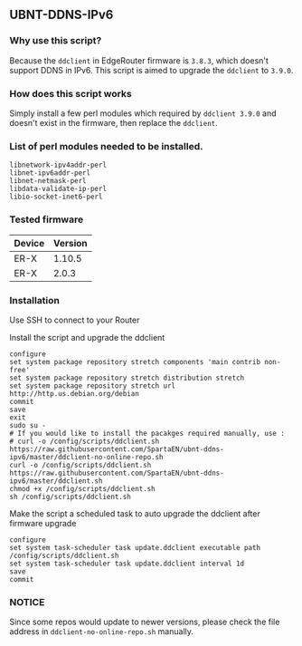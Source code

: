 ## UBNT-DDNS-IPv6

### Why use this script?

Because the ```ddclient``` in EdgeRouter firmware is ```3.8.3```, which doesn't support DDNS in IPv6. This script is aimed to upgrade the ```ddclient``` to ```3.9.0```.

### How does this script works

Simply install a few perl modules which required by ```ddclient 3.9.0``` and doesn't exist in the firmware, then replace the ```ddclient```.

### List of perl modules needed to be installed.

```
libnetwork-ipv4addr-perl
libnet-ipv6addr-perl
libnet-netmask-perl
libdata-validate-ip-perl
libio-socket-inet6-perl
```

### Tested firmware

| Device | Version |
|--------|---------|
| ER-X   | 1.10.5  |
| ER-X   | 2.0.3   |

### Installation

Use SSH to connect to your Router

Install the script and upgrade the ddclient

```shell
configure
set system package repository stretch components 'main contrib non-free' 
set system package repository stretch distribution stretch
set system package repository stretch url http://http.us.debian.org/debian
commit
save
exit
sudo su -
# If you would like to install the pacakges required manually, use :
# curl -o /config/scripts/ddclient.sh https://raw.githubusercontent.com/SpartaEN/ubnt-ddns-ipv6/master/ddclient-no-online-repo.sh
curl -o /config/scripts/ddclient.sh https://raw.githubusercontent.com/SpartaEN/ubnt-ddns-ipv6/master/ddclient.sh
chmod +x /config/scripts/ddclient.sh
sh /config/scripts/ddclient.sh
```
Make the script a scheduled task to auto upgrade the ddclient after firmware upgrade

```shell
configure
set system task-scheduler task update.ddclient executable path /config/scripts/ddclient.sh
set system task-scheduler task update.ddclient interval 1d
save
commit
```

### NOTICE
Since some repos would update to newer versions, please check the file address in `ddclient-no-online-repo.sh` manually.

